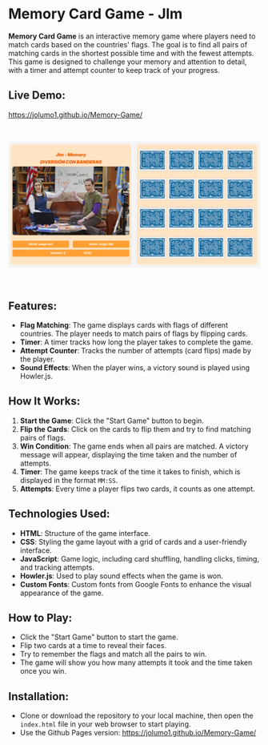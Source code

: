 # Memory Card Game - Jlm

**Memory Card Game** is an interactive memory game where players need to match cards based on the countries' flags. The goal is to find all pairs of matching cards in the shortest possible time and with the fewest attempts. This game is designed to challenge your memory and attention to detail, with a timer and attempt counter to keep track of your progress.

## Live Demo:
https://jolumo1.github.io/Memory-Game/

<br>

![Vista previa de la tienda](img_readme/1.png)

<br>


## Features:
- **Flag Matching**: The game displays cards with flags of different countries. The player needs to match pairs of flags by flipping cards.
- **Timer**: A timer tracks how long the player takes to complete the game.
- **Attempt Counter**: Tracks the number of attempts (card flips) made by the player.
- **Sound Effects**: When the player wins, a victory sound is played using Howler.js.

## How It Works:
1. **Start the Game**: Click the "Start Game" button to begin.
2. **Flip the Cards**: Click on the cards to flip them and try to find matching pairs of flags.
3. **Win Condition**: The game ends when all pairs are matched. A victory message will appear, displaying the time taken and the number of attempts.
4. **Timer**: The game keeps track of the time it takes to finish, which is displayed in the format `MM:SS`.
5. **Attempts**: Every time a player flips two cards, it counts as one attempt.

## Technologies Used:
- **HTML**: Structure of the game interface.
- **CSS**: Styling the game layout with a grid of cards and a user-friendly interface.
- **JavaScript**: Game logic, including card shuffling, handling clicks, timing, and tracking attempts.
- **Howler.js**: Used to play sound effects when the game is won.
- **Custom Fonts**: Custom fonts from Google Fonts to enhance the visual appearance of the game.

## How to Play:
- Click the "Start Game" button to start the game.
- Flip two cards at a time to reveal their faces.
- Try to remember the flags and match all the pairs to win.
- The game will show you how many attempts it took and the time taken once you win.

## Installation:
- Clone or download the repository to your local machine, then open the `index.html` file in your web browser to start playing.
- Use the Github Pages version: https://jolumo1.github.io/Memory-Game/
